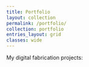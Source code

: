 ```yaml
---
title: Portfolio
layout: collection
permalink: /portfolio/
collection: portfolio
entries_layout: grid
classes: wide
---
```


My digital fabrication projects:
